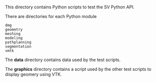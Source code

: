 This directory contains Python scripts to test the SV Python API.

There are directories for each Python module
```
dmg
geometry
meshing
modeling
pathplanning
segmentation
vmtk
```

The **data** directory contains data used by the test scripts.


The **graphics** directory contains a script used by the other test scripts to display geomery using VTK.
